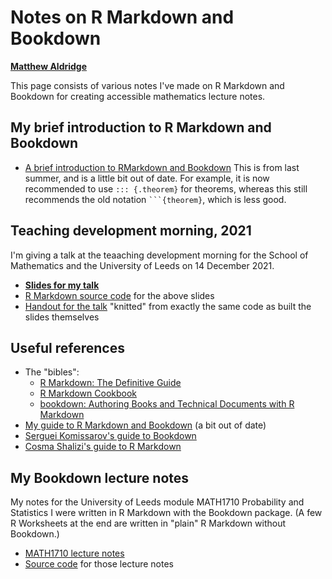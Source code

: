 # Notes on R Markdown and Bookdown

**[Matthew Aldridge](https://mpaldridge.github.io)**

This page consists of various notes I've made on R Markdown and Bookdown for creating accessible mathematics lecture notes.

## My  brief introduction to R Markdown and Bookdown

* [A brief introduction to RMarkdown and Bookdown](https://mpaldridge.github.io/rmarkdown-bookdown/) This is from last summer, and is a little bit out of date. For example, it is now recommended to use `::: {.theorem}` for theorems, whereas this still recommends the old notation ` ```{theorem} `, which is less good.

## Teaching development morning, 2021

I'm giving a talk at the teaaching development morning for the School of Mathematics and the University of Leeds on 14 December 2021.

* **[Slides for my talk](rmarkdown-slides.html)**
* [R Markdown source code](https://github.com/mpaldridge/rmarkdown/blob/main/rmarkdown-slides.Rmd) for the above slides
* [Handout for the talk](rmarkdown-handout.html) "knitted" from exactly the same code as built the slides themselves

## Useful references

- The "bibles":
  - [R Markdown: The Definitive Guide](https://bookdown.org/yihui/rmarkdown/)
  - [R Markdown Cookbook](https://bookdown.org/yihui/rmarkdown-cookbook/)
  - [bookdown: Authoring Books and Technical Documents with R Markdown](https://bookdown.org/yihui/bookdown/)
- [My guide to R Markdown and Bookdown](https://mpaldridge.github.io/rmarkdown-bookdown/) (a bit out of date)
- [Serguei Komissarov's guide to Bookdown](https://minerva.leeds.ac.uk/bbcswebdav/courses/201920_5685_MATH2620/BB-Guide/index.html)
- [Cosma Shalizi's guide to R Markdown](http://www.stat.cmu.edu/~cshalizi/rmarkdown/)

## My Bookdown lecture notes

My notes for the University of Leeds module MATH1710 Probability and Statistics I were written in R Markdown with the Bookdown package. (A few R Worksheets at the end are written in "plain" R Markdown without Bookdown.)

- [MATH1710 lecture notes](https://mpaldridge.github.io/math1710/index.html)
- [Source code](https://github.com/mpaldridge/math1710) for those lecture notes

